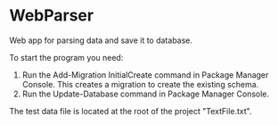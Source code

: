 # WebParser
Web app for parsing data and save it to database.

To start the program you need:
1. Run the Add-Migration InitialCreate command in Package Manager Console. This creates a migration to create the existing schema.
2. Run the Update-Database command in Package Manager Console.

The test data file is located at the root of the project "TextFile.txt".
